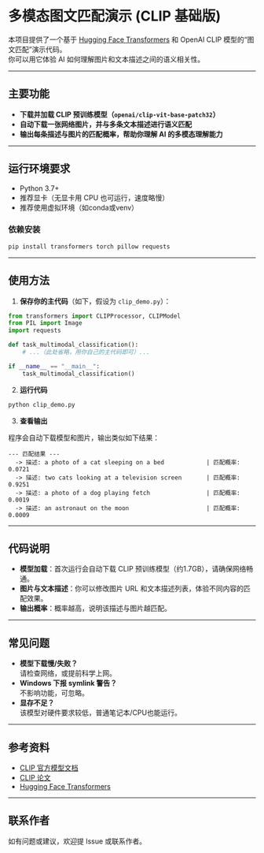 # 多模态图文匹配演示 (CLIP 基础版)

本项目提供了一个基于 [Hugging Face Transformers](https://huggingface.co/docs/transformers/) 和 OpenAI CLIP 模型的“图文匹配”演示代码。  
你可以用它体验 AI 如何理解图片和文本描述之间的语义相关性。

---

## 主要功能

- **下载并加载 CLIP 预训练模型（`openai/clip-vit-base-patch32`）**
- **自动下载一张网络图片，并与多条文本描述进行语义匹配**
- **输出每条描述与图片的匹配概率，帮助你理解 AI 的多模态理解能力**

---

## 运行环境要求

- Python 3.7+
- 推荐显卡（无显卡用 CPU 也可运行，速度略慢）
- 推荐使用虚拟环境（如conda或venv）

### 依赖安装

```bash
pip install transformers torch pillow requests
```

---

## 使用方法

1. **保存你的主代码**（如下，假设为 `clip_demo.py`）：

```python
from transformers import CLIPProcessor, CLIPModel
from PIL import Image
import requests

def task_multimodal_classification():
    # ...（此处省略，用你自己的主代码即可）...

if __name__ == "__main__":
    task_multimodal_classification()
```

2. **运行代码**

```bash
python clip_demo.py
```

3. **查看输出**

程序会自动下载模型和图片，输出类似如下结果：

```
--- 匹配结果 ---
  -> 描述: a photo of a cat sleeping on a bed            | 匹配概率: 0.0721
  -> 描述: two cats looking at a television screen       | 匹配概率: 0.9251
  -> 描述: a photo of a dog playing fetch                | 匹配概率: 0.0019
  -> 描述: an astronaut on the moon                      | 匹配概率: 0.0009
```

---

## 代码说明

- **模型加载**：首次运行会自动下载 CLIP 预训练模型（约1.7GB），请确保网络畅通。
- **图片与文本描述**：你可以修改图片 URL 和文本描述列表，体验不同内容的匹配效果。
- **输出概率**：概率越高，说明该描述与图片越匹配。

---

## 常见问题

- **模型下载慢/失败？**  
  请检查网络，或提前科学上网。
- **Windows 下报 symlink 警告？**  
  不影响功能，可忽略。
- **显存不足？**  
  该模型对硬件要求较低，普通笔记本/CPU也能运行。

---

## 参考资料

- [CLIP 官方模型文档](https://huggingface.co/docs/transformers/model_doc/clip)
- [CLIP 论文](https://arxiv.org/abs/2103.00020)
- [Hugging Face Transformers](https://huggingface.co/docs/transformers/)

---

## 联系作者

如有问题或建议，欢迎提 Issue 或联系作者。
